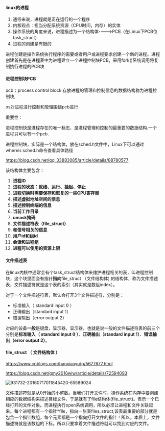 #### linux的进程

1.  通俗来说，进程就是正在运行的一个程序
2.  内核观点：担当分配系统资源（CPU时间，内存）的实体
3.  操作系统的角度来说，进程描述为一个结构体---->PCB（在Linux下PCB位task_struct）
4.  进程的创建是有限的



进程创建是操作系统执行程序的需要或者用户或进程要求创建一个新的进程。进程创建首先是在进程表中为进程建立一个进程控制块PCB，采用fork()系统调用将复制执行进程的PCB块 



#### 进程控制块PCB



pcb：process control block   存放进程的管理和控制信息的数据结构称为进程控制块,

os对进程进行控制和管理围绕pcb进行



重要性：

​	进程控制快是进程存在的唯一标志、是进程管理和控制的最重要的数据结构.一个进程只可以有一个pcb.

 进程控制块，实际是一个结构体，放在sched.h文件中，Linux下可以通过whereis sched.h命令查看具体路径

 https://blog.csdn.net/qq_33883085/article/details/88780577 

该结构体主要包含： 

1. **进程ID**
2. **进程的状态：就绪、运行、挂起、停止** 
3.  **进程切换时需要保存和恢复的一些CPU寄存器** 
4. **描述虚拟地址空间的信息** 
5. **描述控制终端的信息** 
6.  **当前工作目录** 
7.  **umask掩码** 
8.  **文件描述符表（file_struct）**
9.  **和信号相关的信息** 
10.  **用户id和组id** 
11.  **会话和进程组** 
12.  **进程可以使用的资源上限** 



####  文件描述表

 在linux内核中通常会有个task_struct结构体来维护进程相关的表，叫进程控制块，这个块里面会有指针**指向**file_struct （文件结构体) 的结构体，称为文件描述表，文件描述符就是这个表的索引（其实就是数组index）。 

对于一个文件描述符表，默认会打开3个文件描述符，分别是：

* 标准输入（ standard input 0 ）
* 正确输出（standard input 1）
* 错误输出（error output 2）

对应的设备**一般**是键盘，显示器，显示器，也就是说一般的文件描述符表的前三个分别是**标准输入（ standard input 0 ）**、**正确输出（standard input 1）**、**错误输出（error output 2）**。



#### file_struct （ 文件结构体 ）

 https://www.cnblogs.com/hanxiaoyu/p/5677677.html 

 https://blog.csdn.net/gmy2016wiw/article/details/72594093 



![931732-20160717011845420-65589024](http://file.xjzspace.com/20210720210503.png)

文件描述符就是从0开始的小整数。当我们打开文件时，操作系统在内存中要创建相应的数据结构来描述目标文件，于是就有了file结构体(file_struct)。表示一个已经打开的文件对象。而进程执行open系统调用，所以必须让进程和文件关联起来。每个进程都有一个指针*file，指向一张表files_struct,该表最重要的部分就是包含一个指针数组，每个元素都是一个指向打开文件的指针！所以，本质上，文件描述符就是该数组的下标。所以只要拿着文件描述符就可以找到对应的文件。

